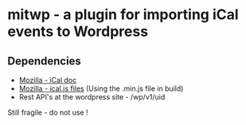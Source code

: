 # mitwp - a plugin for importing iCal events to Wordpress

## Dependencies

- [Mozilla - iCal doc](http://mozilla-comm.github.io/ical.js/api/ICAL.Component.html#getFirstPropertyValue)
- [Mozilla - ical.js files](https://github.com/mozilla-comm/ical.js) (Using the .min.js file in build)
- Rest API's at the wordpress site - /wp/v1/uid

Still fragile - do not use !
